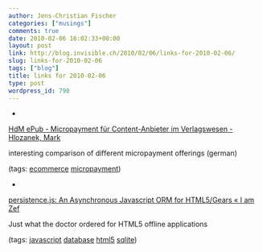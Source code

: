 ```yaml
---
author: Jens-Christian Fischer
categories: ["musings"]
comments: true
date: 2010-02-06 16:02:33+00:00
layout: post
link: http://blog.invisible.ch/2010/02/06/links-for-2010-02-06/
slug: links-for-2010-02-06
tags: ["blog"]
title: links for 2010-02-06
type: post
wordpress_id: 790
---
```


  * 
                

[HdM ePub - Micropayment für Content-Anbieter im Verlagswesen - Hlozanek, Mark](http://opus.bsz-bw.de/hdms/volltexte/2003/149/)


                

interesting comparison of different micropayment offerings (german)


                

(tags: [ecommerce](http://delicious.com/jaycee/ecommerce) [micropayment](http://delicious.com/jaycee/micropayment))


            
  * 
                

[persistence.js: An Asynchronous Javascript ORM for HTML5/Gears «  I am Zef](http://zef.me/2774/persistence-js-an-asynchronous-javascript-orm-for-html5gears)


                

Just what the doctor ordered for HTML5 offline applications


                

(tags: [javascript](http://delicious.com/jaycee/javascript) [database](http://delicious.com/jaycee/database) [html5](http://delicious.com/jaycee/html5) [sqlite](http://delicious.com/jaycee/sqlite))


            
